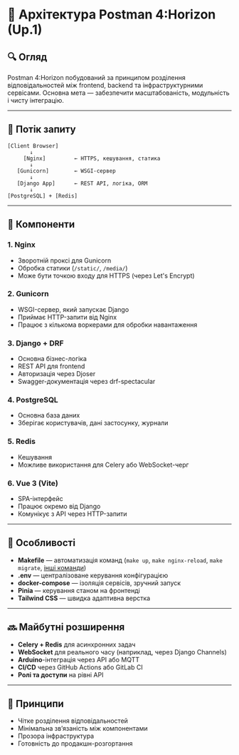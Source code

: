 # 🧭 Архітектура Postman 4:Horizon (Up.1)

## 🔍 Огляд

Postman 4:Horizon побудований за принципом розділення відповідальностей між frontend, backend та інфраструктурними сервісами. Основна мета — забезпечити масштабованість, модульність і чисту інтеграцію.

---

## 🔄 Потік запиту

```
[Client Browser]
       ↓
     [Nginx]         ← HTTPS, кешування, статика
       ↓
   [Gunicorn]        ← WSGI-сервер
       ↓
   [Django App]      ← REST API, логіка, ORM
       ↓
[PostgreSQL] + [Redis]
```

---

## 🧩 Компоненти

### 1. **Nginx**
- Зворотній проксі для Gunicorn
- Обробка статики (`/static/`, `/media/`)
- Може бути точкою входу для HTTPS (через Let's Encrypt)

### 2. **Gunicorn**
- WSGI-сервер, який запускає Django
- Приймає HTTP-запити від Nginx
- Працює з кількома воркерами для обробки навантаження

### 3. **Django + DRF**
- Основна бізнес-логіка
- REST API для frontend
- Авторизація через Djoser
- Swagger-документація через drf-spectacular

### 4. **PostgreSQL**
- Основна база даних
- Зберігає користувачів, дані застосунку, журнали

### 5. **Redis**
- Кешування
- Можливе використання для Celery або WebSocket-черг

### 6. **Vue 3 (Vite)**
- SPA-інтерфейс
- Працює окремо від Django
- Комунікує з API через HTTP-запити

---

## 🧠 Особливості

- **Makefile** — автоматизація команд (`make up`, `make nginx-reload`, `make migrate`, [інші команди](../Makefile))
- **.env** — централізоване керування конфігурацією
- **docker-compose** — ізоляція сервісів, зручний запуск
- **Pinia** — керування станом на фронтенді
- **Tailwind CSS** — швидка адаптивна верстка

---

## 🔜 Майбутні розширення

- **Celery + Redis** для асинхронних задач
- **WebSocket** для реального часу (наприклад, через Django Channels)
- **Arduino**-інтеграція через API або MQTT
- **CI/CD** через GitHub Actions або GitLab CI
- **Ролі та доступи** на рівні API

---

## 📌 Принципи

- Чітке розділення відповідальностей
- Мінімальна зв’язаність між компонентами
- Прозора інфраструктура
- Готовність до продакшн-розгортання


